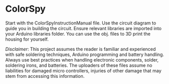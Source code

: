 # ColorSpy

Start with the ColorSpyInstructionManual file. Use the circuit diagram to guide you in building the circuit. Ensure relevant libraries are imported into your Arduino libraries folder. You can use the obj. files to 3D print the housing for yourself.

*Disclaimer*: This project assumes the reader is familiar and experienced with safe soldering techniques, Arduino programming and battery handling. Always use best practices when handling electronic components, solder, soldering irons, and batteries. The uploaders of these files assume no liabilities for damaged micro controllers, injuries of other damage that may stem from accessing this information.



